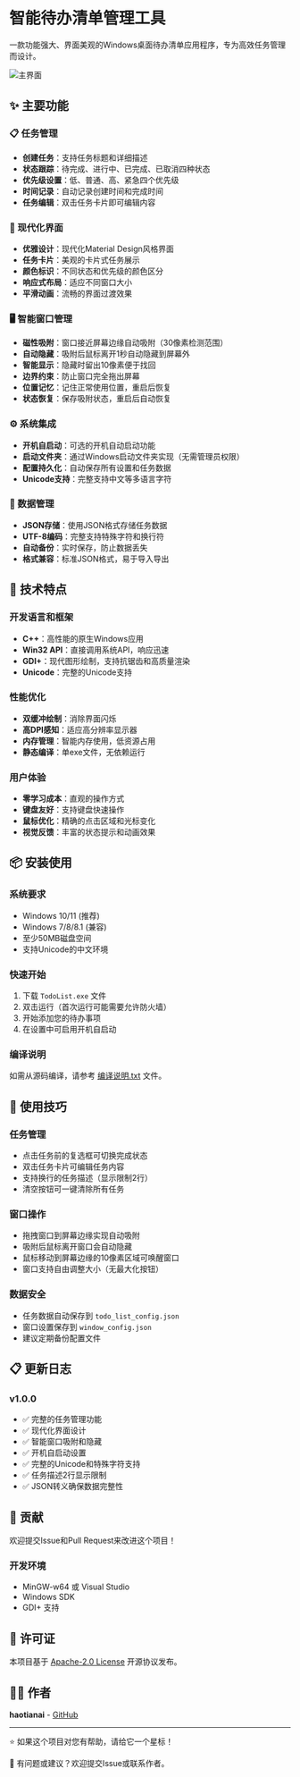 # 智能待办清单管理工具

一款功能强大、界面美观的Windows桌面待办清单应用程序，专为高效任务管理而设计。

![主界面](main.png)

## ✨ 主要功能

### 📋 任务管理
- **创建任务**：支持任务标题和详细描述
- **状态跟踪**：待完成、进行中、已完成、已取消四种状态
- **优先级设置**：低、普通、高、紧急四个优先级
- **时间记录**：自动记录创建时间和完成时间
- **任务编辑**：双击任务卡片即可编辑内容

### 🎨 现代化界面
- **优雅设计**：现代化Material Design风格界面
- **任务卡片**：美观的卡片式任务展示
- **颜色标识**：不同状态和优先级的颜色区分
- **响应式布局**：适应不同窗口大小
- **平滑动画**：流畅的界面过渡效果

### 🖥️ 智能窗口管理
- **磁性吸附**：窗口接近屏幕边缘自动吸附（30像素检测范围）
- **自动隐藏**：吸附后鼠标离开1秒自动隐藏到屏幕外
- **智能显示**：隐藏时留出10像素便于找回
- **边界约束**：防止窗口完全拖出屏幕
- **位置记忆**：记住正常使用位置，重启后恢复
- **状态恢复**：保存吸附状态，重启后自动恢复

### ⚙️ 系统集成
- **开机自启动**：可选的开机自动启动功能
- **启动文件夹**：通过Windows启动文件夹实现（无需管理员权限）
- **配置持久化**：自动保存所有设置和任务数据
- **Unicode支持**：完整支持中文等多语言字符

### 📁 数据管理
- **JSON存储**：使用JSON格式存储任务数据
- **UTF-8编码**：完整支持特殊字符和换行符
- **自动备份**：实时保存，防止数据丢失
- **格式兼容**：标准JSON格式，易于导入导出

## 🚀 技术特点

### 开发语言和框架
- **C++**：高性能的原生Windows应用
- **Win32 API**：直接调用系统API，响应迅速
- **GDI+**：现代图形绘制，支持抗锯齿和高质量渲染
- **Unicode**：完整的Unicode支持

### 性能优化
- **双缓冲绘制**：消除界面闪烁
- **高DPI感知**：适应高分辨率显示器
- **内存管理**：智能内存使用，低资源占用
- **静态编译**：单exe文件，无依赖运行

### 用户体验
- **零学习成本**：直观的操作方式
- **键盘友好**：支持键盘快速操作
- **鼠标优化**：精确的点击区域和光标变化
- **视觉反馈**：丰富的状态提示和动画效果

## 📦 安装使用

### 系统要求
- Windows 10/11 (推荐)
- Windows 7/8/8.1 (兼容)
- 至少50MB磁盘空间
- 支持Unicode的中文环境

### 快速开始
1. 下载 `TodoList.exe` 文件
2. 双击运行（首次运行可能需要允许防火墙）
3. 开始添加您的待办事项
4. 在设置中可启用开机自启动

### 编译说明
如需从源码编译，请参考 [编译说明.txt](编译说明.txt) 文件。

## 🎯 使用技巧

### 任务管理
- 点击任务前的复选框可切换完成状态
- 双击任务卡片可编辑任务内容
- 支持换行的任务描述（显示限制2行）
- 清空按钮可一键清除所有任务

### 窗口操作
- 拖拽窗口到屏幕边缘实现自动吸附
- 吸附后鼠标离开窗口会自动隐藏
- 鼠标移动到屏幕边缘的10像素区域可唤醒窗口
- 窗口支持自由调整大小（无最大化按钮）

### 数据安全
- 任务数据自动保存到 `todo_list_config.json`
- 窗口设置保存到 `window_config.json`
- 建议定期备份配置文件

## 📋 更新日志

### v1.0.0
- ✅ 完整的任务管理功能
- ✅ 现代化界面设计
- ✅ 智能窗口吸附和隐藏
- ✅ 开机自启动设置
- ✅ 完整的Unicode和特殊字符支持
- ✅ 任务描述2行显示限制
- ✅ JSON转义确保数据完整性

## 🤝 贡献

欢迎提交Issue和Pull Request来改进这个项目！

### 开发环境
- MinGW-w64 或 Visual Studio
- Windows SDK
- GDI+ 支持

## 📄 许可证

本项目基于 [Apache-2.0 License](LICENSE) 开源协议发布。

## 👨‍💻 作者

**haotianai** - [GitHub](https://github.com/haotianai)

---

⭐ 如果这个项目对您有帮助，请给它一个星标！

📧 有问题或建议？欢迎提交Issue或联系作者。

